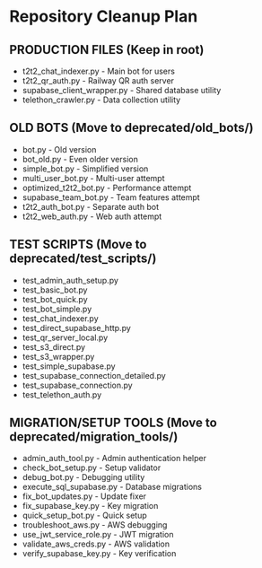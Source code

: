 # Repository Cleanup Plan

## PRODUCTION FILES (Keep in root)
- t2t2_chat_indexer.py - Main bot for users
- t2t2_qr_auth.py - Railway QR auth server
- supabase_client_wrapper.py - Shared database utility
- telethon_crawler.py - Data collection utility

## OLD BOTS (Move to deprecated/old_bots/)
- bot.py - Old version
- bot_old.py - Even older version
- simple_bot.py - Simplified version
- multi_user_bot.py - Multi-user attempt
- optimized_t2t2_bot.py - Performance attempt
- supabase_team_bot.py - Team features attempt
- t2t2_auth_bot.py - Separate auth bot
- t2t2_web_auth.py - Web auth attempt

## TEST SCRIPTS (Move to deprecated/test_scripts/)
- test_admin_auth_setup.py
- test_basic_bot.py
- test_bot_quick.py
- test_bot_simple.py
- test_chat_indexer.py
- test_direct_supabase_http.py
- test_qr_server_local.py
- test_s3_direct.py
- test_s3_wrapper.py
- test_simple_supabase.py
- test_supabase_connection_detailed.py
- test_supabase_connection.py
- test_telethon_auth.py

## MIGRATION/SETUP TOOLS (Move to deprecated/migration_tools/)
- admin_auth_tool.py - Admin authentication helper
- check_bot_setup.py - Setup validator
- debug_bot.py - Debugging utility
- execute_sql_supabase.py - Database migrations
- fix_bot_updates.py - Update fixer
- fix_supabase_key.py - Key migration
- quick_setup_bot.py - Quick setup
- troubleshoot_aws.py - AWS debugging
- use_jwt_service_role.py - JWT migration
- validate_aws_creds.py - AWS validation
- verify_supabase_key.py - Key verification